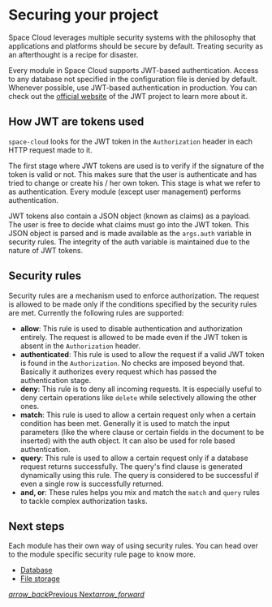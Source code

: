# Securing your project

Space Cloud leverages multiple security systems with the philosophy that applications and platforms should be secure by default. Treating security as an afterthought is a recipe for disaster.

Every module in Space Cloud supports JWT-based authentication. Access to any database not specified in the configuration file is denied by default. Whenever possible, use JWT-based authentication in production. You can check out the [official website](https://jwt.io) of the JWT project to learn more about it.

## How JWT are tokens used

`space-cloud` looks for the JWT token in the `Authorization` header in each HTTP request made to it.

The first stage where JWT tokens are used is to verify if the signature of the token is valid or not. This makes sure that the user is authenticate and has tried to change or create his / her own token. This stage is what we refer to as authentication. Every module (except user management) performs authentication.

JWT tokens also contain a JSON object (known as claims) as a payload. The user is free to decide what claims must go into the JWT token. This JSON object is parsed and is made available as the `args.auth` variable in security rules. The integrity of the auth variable is maintained due to the nature of JWT tokens.

## Security rules

Security rules are a mechanism used to enforce authorization. The request is allowed to be made only if the conditions specified by the security rules are met. Currently the following rules are supported:

- **allow**: This rule is used to disable authentication and authorization entirely. The request is allowed to be made even if the JWT token is absent in the `Authorization` header.
- **authenticated**: This rule is used to allow the request if a valid JWT token is found in the `Authorization`. No checks are imposed beyond that. Basically it authorizes every request which has passed the authentication stage.
- **deny**: This rule is to deny all incoming requests. It is especially useful to deny certain operations like `delete` while selectively allowing the other ones.
- **match**: This rule is used to allow a certain request only when a certain condition has been met. Generally it is used to match the input parameters (like the where clause or certain fields in the document to be inserted) with the auth object. It can also be used for role based authentication.
- **query**: This rule is used to allow a certain request only if a database request returns successfully. The query's find clause is generated dynamically using this rule. The query is considered to be successful if even a single row is successfully returned.
- **and, or**: These rules helps you mix and match the `match` and `query` rules to tackle complex authorization tasks.

## Next steps

Each module has their own way of using security rules. You can head over to the module specific security rule page to know more.

- [Database](/docs/security/database)
- [File storage](/docs/security/file-storage)

<div class="btns-wrapper">
  <a href="/docs/functions" class="waves-effect waves-light btn primary-btn-border btn-small">
    <i class="material-icons btn-with-icon">arrow_back</i>Previous
  </a>
  <a href="/docs/security/database" class="waves-effect waves-light btn primary-btn-fill btn-small">
    Next<i class="material-icons btn-with-icon">arrow_forward</i>
  </a>
</div>